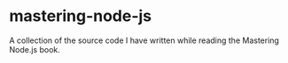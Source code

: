 # mastering-node-js
A collection of the source code I have written while reading the Mastering Node.js book.

